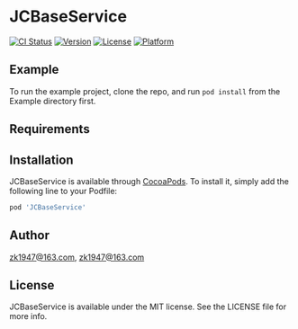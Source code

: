 # JCBaseService

[![CI Status](https://img.shields.io/travis/zk1947@163.com/JCBaseService.svg?style=flat)](https://travis-ci.org/zk1947@163.com/JCBaseService)
[![Version](https://img.shields.io/cocoapods/v/JCBaseService.svg?style=flat)](https://cocoapods.org/pods/JCBaseService)
[![License](https://img.shields.io/cocoapods/l/JCBaseService.svg?style=flat)](https://cocoapods.org/pods/JCBaseService)
[![Platform](https://img.shields.io/cocoapods/p/JCBaseService.svg?style=flat)](https://cocoapods.org/pods/JCBaseService)

## Example

To run the example project, clone the repo, and run `pod install` from the Example directory first.

## Requirements

## Installation

JCBaseService is available through [CocoaPods](https://cocoapods.org). To install
it, simply add the following line to your Podfile:

```ruby
pod 'JCBaseService'
```

## Author

zk1947@163.com, zk1947@163.com

## License

JCBaseService is available under the MIT license. See the LICENSE file for more info.
